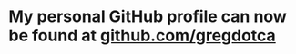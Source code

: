 <BR><BR>  
# My personal GitHub profile can now be found at [github.com/gregdotca](https://github.com/gregdotca/)  
<BR><BR>  
